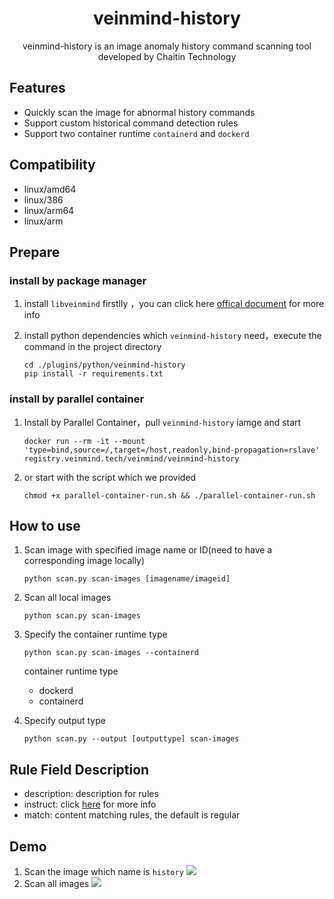 <h1 align="center"> veinmind-history </h1>

<p align="center">
veinmind-history is an image anomaly history command scanning tool developed by Chaitin Technology
</p>

## Features

- Quickly scan the image for abnormal history commands
- Support custom historical command detection rules
- Support two container runtime `containerd` and `dockerd`

## Compatibility

- linux/amd64
- linux/386
- linux/arm64
- linux/arm

## Prepare

### install by package manager

1. install `libveinmind`  firstlly ，you can click here [offical document](https://github.com/chaitin/libveinmind) for more info

2. install python dependencies which `veinmind-history` need，execute the command in the project directory
    ```
    cd ./plugins/python/veinmind-history
    pip install -r requirements.txt
    ```

### install by parallel container
1. Install by Parallel Container，pull `veinmind-history` iamge  and start
    ```
    docker run --rm -it --mount 'type=bind,source=/,target=/host,readonly,bind-propagation=rslave' registry.veinmind.tech/veinmind/veinmind-history
    ```

2. or start with the script which we provided
    ```
    chmod +x parallel-container-run.sh && ./parallel-container-run.sh
    ```

## How to use

1. Scan image with specified image name or ID(need to have a corresponding image locally)
    ```
    python scan.py scan-images [imagename/imageid]
    ```

2. Scan all local images

    ```
    python scan.py scan-images
    ```

3. Specify the container runtime type
    ```
    python scan.py scan-images --containerd
    ```

    container runtime type
    - dockerd
    - containerd

4. Specify output type
    ```
    python scan.py --output [outputtype] scan-images
    ```

## Rule Field Description
- description: description for rules
- instruct: click [here](https://docs.docker.com/engine/reference/builder/) for more info 
- match: content matching rules, the default is regular

## Demo
1. Scan the image which name is `history`
![](https://dinfinite.oss-cn-beijing.aliyuncs.com/image/20220329111927.png)
2. Scan all images
![](https://dinfinite.oss-cn-beijing.aliyuncs.com/image/20220329111948.png)